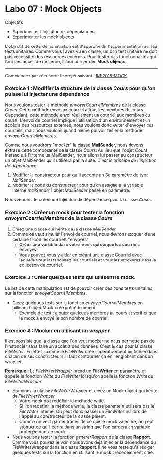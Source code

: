 Labo 07 : Mock Objects
=====

Objectifs
* Expérimenter l'injection de dépendances
* Expérimenter les mock objects

L'objectif de cette démonstration est d'approfondir l'expérimentation sur les tests unitaires. 
Comme vous l'avez vu en classe, un bon test unitaire ne doit pas nécessiter des ressources externes. 
Pour tester des fonctionnalités qui font des accès de ce genre, il faut utiliser des **Mock objects**.

* * *

Commencez par récupérer le projet suivant : [INF2015-MOCK](https://github.com/hugoscurti/INF2015-MOCK)

### Exercice 1 : Modifier la structure de la classe _Cours_ pour qu'on puisse lui injecter une dépendance

Nous voulons tester la méthode _envoyerCourrielMembres_ de la classe _Cours_. Cette méthode envoi un courriel à tous les membres du cours. 
Cependant, cette méthode envoi réellement un courriel aux membres du cours!! L'envoi de courriel implique l'utilisation d'un environnement et un accès à des ressources externes, nous voulons donc éviter d'envoyer des courriels, mais nous voulons quand même pouvoir tester la méthode _envoyerCourrielMembres_.

Comme nous voudrons "mocker" la classe **MailSender**, nous devons extraire cette composante de la classe _Cours_.
Au lieu que l'objet _Cours_ instancie à l'interne un MailSender, nous allons lui passer au constructeur un objet MailSender qu'il utilisera par la suite.
*C'est le principe de l'injection de dépendance.*

1. Modifier le constructeur pour qu'il accepte un 3e paramètre de type _MailSender_.
2. Modifier le code du constructeur pour qu'on assigne à la variable interne _mailSender_ l'objet _MailSender_ passé en paramètre.

Nous venons de créer une injection de dépendance pour la classe _Cours_.


### Exercice 2 : Créer un mock pour tester la fonction _envoyerCourrielMembres_ de la classe _Cours_

1. Créez une classe qui hérite de la classe _MailSender_
2. Comme on veut simuler l'envoi de courriel, nous devrons stoquer d'une certaine façon les courriels "envoyés"
    * Créez une variable dans votre mock qui stoque les courriels envoyés.
    * Vous pouvez vous y aider en créant une classe Courriel avec laquelle vous instancierez les courriels et vous les stockerez dans la collection de courriel.


### Exercice 3 : Créer quelques tests qui utilisent le mock.
Le but de cette manipulation est de pouvoir créer des bons tests unitaires sur la fonction _envoyerCourrielMembres_.

* Creez quelques tests sur la fonction _envoyerCourrielMembres_ en utilisant l'objet Mock créé précédemment.
    * Exemple de test : ajouter quelques membres au cours et vérifier que le mock a envoyé le bon nombre de courriel.
    

### Exercice 4 : Mocker en utilisant un _wrapper_
Il est possible que la classe que l'on veut mocker ne nous permette pas de l'instancier sans faire un accès à des données. C'est le cas pour la classe
_FileWriter_. En effet, comme le _FileWriter_ crée impérativement un fichier dans chacun de ses constructeurs, il faut contourner ça en l'englobant dans un wrapper.

**Remarque** : Le _FileWriterWrapper_ prend un **FileWriter** en paramètre et appelle la fonction _Write_ du _FileWriter_ lorsqu'on apelle la fonction _Write_ du _FileWriterWrapper_.

* Examinez la classe _FileWriterWrapper_ et créez un Mock object qui hérite du _FileWriterWrapper_
    * Votre mock doit redéfinir la méthode write.
    * Si l'on redéfinit la méthode write, la classe parente n'utilisera pas le _FileWriter_ interne. On peut donc passer un _FileWriter_ nul lors de l'appel au constructeur de la classe parent.
    * Comme on veut garder traces de ce que le mock va écrire, on peut stoquer ce qu'il écrira dans un string que l'on gardera en variable protégée dans le mock.
* Nous voulons tester la fonction _genererRapport_ de la classe **Rapport**. Comme vous pouvez le voir, nous avons déjà injecter la dépendance du FileWriterWrapper dans la classe **Rapport**. Il ne vous reste qu'à rédiger quelques tests sur la fonction en utilisant le mock précédemment créé.

